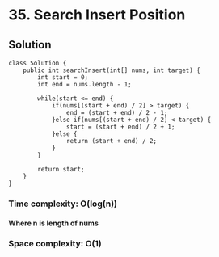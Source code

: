 # 35. Search Insert Position
## Solution
```
class Solution {
    public int searchInsert(int[] nums, int target) {
        int start = 0;
    	int end = nums.length - 1;
    	
    	while(start <= end) {
    		if(nums[(start + end) / 2] > target) {
    			end = (start + end) / 2 - 1;
    		}else if(nums[(start + end) / 2] < target) {
    			start = (start + end) / 2 + 1;
    		}else {
    			return (start + end) / 2;
    		}
    	}
    	
		return start;
    }
}
```
### Time complexity: O(log(n))
#### Where n is length of nums
### Space complexity: O(1)